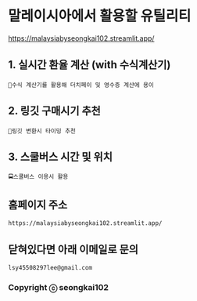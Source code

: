 # 말레이시아에서 활용할 유틸리티

https://malaysiabyseongkai102.streamlit.app/

## 1. 실시간 환율 계산 (with 수식계산기)
    🧮수식 계산기를 활용해 더치페이 및 영수증 계산에 용이

## 2. 링깃 구매시기 추천
    💱링깃 변환시 타이밍 추천

## 3. 스쿨버스 시간 및 위치
    🚍스쿨버스 이용시 활용

## **홈페이지 주소**
    https://malaysiabyseongkai102.streamlit.app/

## 닫혀있다면 아래 이메일로 문의
    lsy45508297lee@gmail.com

### Copyright ⓒ seongkai102